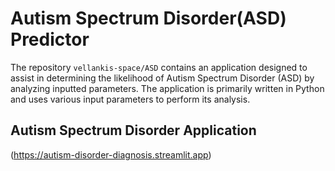 # Autism Spectrum Disorder(ASD) Predictor 


The repository `vellankis-space/ASD` contains an application designed to assist in determining the likelihood of Autism Spectrum Disorder (ASD) by analyzing inputted parameters. The application is primarily written in Python and uses various input parameters to perform its analysis.

## Autism Spectrum Disorder Application

(https://autism-disorder-diagnosis.streamlit.app)


